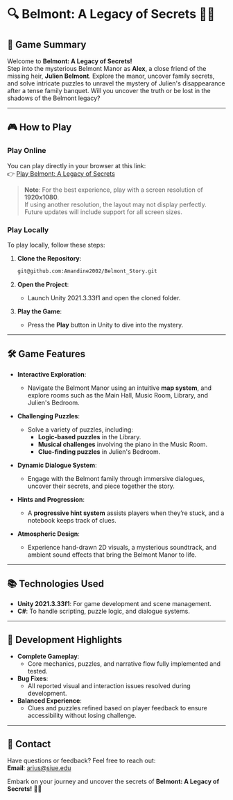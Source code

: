 # 🔍 Belmont: A Legacy of Secrets 🕵️‍♂️

## 📜 **Game Summary**

Welcome to **Belmont: A Legacy of Secrets!**  
Step into the mysterious Belmont Manor as **Alex**, a close friend of the missing heir, **Julien Belmont**. Explore the manor, uncover family secrets, and solve intricate puzzles to unravel the mystery of Julien's disappearance after a tense family banquet. Will you uncover the truth or be lost in the shadows of the Belmont legacy?  

---

## 🎮 **How to Play**

### Play Online  
You can play directly in your browser at this link:  
👉 [Play Belmont: A Legacy of Secrets](https://amandine2002.github.io/Belmont_Story/)  

> **Note**: For the best experience, play with a screen resolution of **1920x1080**.  
> If using another resolution, the layout may not display perfectly. Future updates will include support for all screen sizes.  

### Play Locally  
To play locally, follow these steps:  

1. **Clone the Repository**:

    ```bash
    git@github.com:Amandine2002/Belmont_Story.git
    ```

2. **Open the Project**:
    - Launch Unity 2021.3.33f1 and open the cloned folder.

3. **Play the Game**:
    - Press the **Play** button in Unity to dive into the mystery.

---

## 🛠️ **Game Features**

- **Interactive Exploration**:
  - Navigate the Belmont Manor using an intuitive **map system**, and explore rooms such as the Main Hall, Music Room, Library, and Julien's Bedroom.
  
- **Challenging Puzzles**:
  - Solve a variety of puzzles, including:
    - **Logic-based puzzles** in the Library.
    - **Musical challenges** involving the piano in the Music Room.
    - **Clue-finding puzzles** in Julien's Bedroom.

- **Dynamic Dialogue System**:
  - Engage with the Belmont family through immersive dialogues, uncover their secrets, and piece together the story.

- **Hints and Progression**:
  - A **progressive hint system** assists players when they’re stuck, and a notebook keeps track of clues.

- **Atmospheric Design**:
  - Experience hand-drawn 2D visuals, a mysterious soundtrack, and ambient sound effects that bring the Belmont Manor to life.

---

## 📚 **Technologies Used**

- **Unity 2021.3.33f1**: For game development and scene management.
- **C#**: To handle scripting, puzzle logic, and dialogue systems.

---

## 🚀 **Development Highlights**

- **Complete Gameplay**:
  - Core mechanics, puzzles, and narrative flow fully implemented and tested.
- **Bug Fixes**:
  - All reported visual and interaction issues resolved during development.
- **Balanced Experience**:
  - Clues and puzzles refined based on player feedback to ensure accessibility without losing challenge.

---

## 📧 **Contact**

Have questions or feedback? Feel free to reach out:  
**Email**: arius@siue.edu  

Embark on your journey and uncover the secrets of **Belmont: A Legacy of Secrets!** 🕵️‍♀️  

